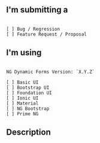 <!-- Please do not file questions or support requests on the GitHub issues tracker any longer.

You can get your questions answered using Stack Overflow. Thank you! -->

## I'm submitting a
<!-- Check one of the following options with "x" -->
<pre><code>
[ ] Bug / Regression
[ ] Feature Request / Proposal
</code></pre>

## I'm using
<!-- Check one of the following options with "x" -->
<pre><code>
NG Dynamic Forms Version: `X.Y.Z`

[ ] Basic UI
[ ] Bootstrap UI  
[ ] Foundation UI
[ ] Ionic UI
[ ] Material  
[ ] NG Bootstrap
[ ] Prime NG
</code></pre>

## Description
<!-- Describe your issue in detail -->
